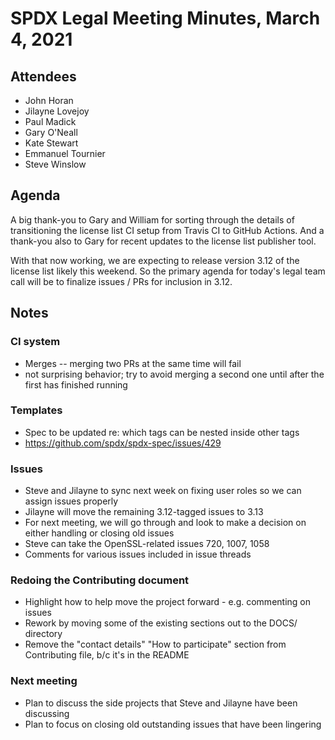 # SPDX Legal Meeting Minutes, March 4, 2021

## Attendees
* John Horan
* Jilayne Lovejoy
* Paul Madick
* Gary O'Neall
* Kate Stewart
* Emmanuel Tournier
* Steve Winslow

## Agenda

A big thank-you to Gary and William for sorting through the details of transitioning the license list CI setup from Travis CI to GitHub Actions. And a thank-you also to Gary for recent updates to the license list publisher tool.

With that now working, we are expecting to release version 3.12 of the license list likely this weekend. So the primary agenda for today's legal team call will be to finalize issues / PRs for inclusion in 3.12.

## Notes

### CI system
* Merges -- merging two PRs at the same time will fail
* not surprising behavior; try to avoid merging a second one until after the first has finished running

### Templates
* Spec to be updated re: which tags can be nested inside other tags
* https://github.com/spdx/spdx-spec/issues/429

### Issues
* Steve and Jilayne to sync next week on fixing user roles so we can assign issues properly
* Jilayne will move the remaining 3.12-tagged issues to 3.13
* For next meeting, we will go through and look to make a decision on either handling or closing old issues
* Steve can take the OpenSSL-related issues 720, 1007, 1058
* Comments for various issues included in issue threads

### Redoing the Contributing document
* Highlight how to help move the project forward - e.g. commenting on issues
* Rework by moving some of the existing sections out to the DOCS/ directory
* Remove the "contact details" "How to participate" section from Contributing file, b/c it's in the README

### Next meeting
* Plan to discuss the side projects that Steve and Jilayne have been discussing
* Plan to focus on closing old outstanding issues that have been lingering

